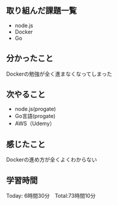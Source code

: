 ## 取り組んだ課題一覧

- node.js
- Docker
- Go

## 分かったこと
Dockerの勉強が全く進まなくなってしまった


## 次やること　
- node.js(progate)
- Go言語(progate)
- AWS（Udemy）

## 感じたこと
Dockerの進め方が全くよくわからない

## 学習時間

Today: 6時間30分　Total:73時間10分
